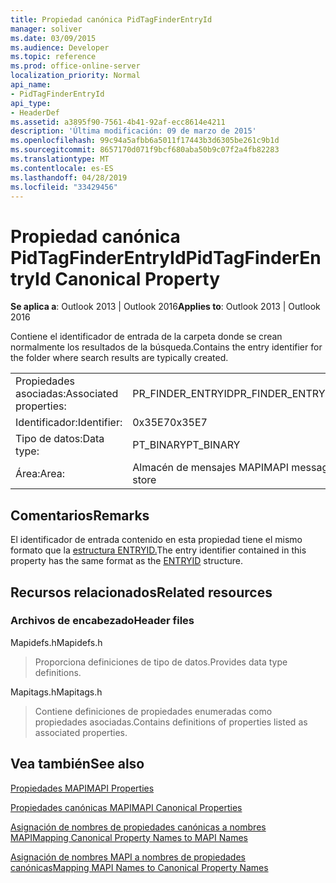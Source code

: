 ```yaml
---
title: Propiedad canónica PidTagFinderEntryId
manager: soliver
ms.date: 03/09/2015
ms.audience: Developer
ms.topic: reference
ms.prod: office-online-server
localization_priority: Normal
api_name:
- PidTagFinderEntryId
api_type:
- HeaderDef
ms.assetid: a3895f90-7561-4b41-92af-ecc8614e4211
description: 'Última modificación: 09 de marzo de 2015'
ms.openlocfilehash: 99c94a5afbb6a5011f17443b3d6305be261c9b1d
ms.sourcegitcommit: 8657170d071f9bcf680aba50b9c07f2a4fb82283
ms.translationtype: MT
ms.contentlocale: es-ES
ms.lasthandoff: 04/28/2019
ms.locfileid: "33429456"
---
```

# <a name="pidtagfinderentryid-canonical-property"></a><span data-ttu-id="ffc2b-103">Propiedad canónica PidTagFinderEntryId</span><span class="sxs-lookup"><span data-stu-id="ffc2b-103">PidTagFinderEntryId Canonical Property</span></span>

  
  
<span data-ttu-id="ffc2b-104">**Se aplica a**: Outlook 2013 | Outlook 2016</span><span class="sxs-lookup"><span data-stu-id="ffc2b-104">**Applies to**: Outlook 2013 | Outlook 2016</span></span> 
  
<span data-ttu-id="ffc2b-105">Contiene el identificador de entrada de la carpeta donde se crean normalmente los resultados de la búsqueda.</span><span class="sxs-lookup"><span data-stu-id="ffc2b-105">Contains the entry identifier for the folder where search results are typically created.</span></span>
  
|||
|:-----|:-----|
|<span data-ttu-id="ffc2b-106">Propiedades asociadas:</span><span class="sxs-lookup"><span data-stu-id="ffc2b-106">Associated properties:</span></span>  <br/> |<span data-ttu-id="ffc2b-107">PR_FINDER_ENTRYID</span><span class="sxs-lookup"><span data-stu-id="ffc2b-107">PR_FINDER_ENTRYID</span></span>  <br/> |
|<span data-ttu-id="ffc2b-108">Identificador:</span><span class="sxs-lookup"><span data-stu-id="ffc2b-108">Identifier:</span></span>  <br/> |<span data-ttu-id="ffc2b-109">0x35E7</span><span class="sxs-lookup"><span data-stu-id="ffc2b-109">0x35E7</span></span>  <br/> |
|<span data-ttu-id="ffc2b-110">Tipo de datos:</span><span class="sxs-lookup"><span data-stu-id="ffc2b-110">Data type:</span></span>  <br/> |<span data-ttu-id="ffc2b-111">PT_BINARY</span><span class="sxs-lookup"><span data-stu-id="ffc2b-111">PT_BINARY</span></span>  <br/> |
|<span data-ttu-id="ffc2b-112">Área:</span><span class="sxs-lookup"><span data-stu-id="ffc2b-112">Area:</span></span>  <br/> |<span data-ttu-id="ffc2b-113">Almacén de mensajes MAPI</span><span class="sxs-lookup"><span data-stu-id="ffc2b-113">MAPI message store</span></span>  <br/> |
   
## <a name="remarks"></a><span data-ttu-id="ffc2b-114">Comentarios</span><span class="sxs-lookup"><span data-stu-id="ffc2b-114">Remarks</span></span>

<span data-ttu-id="ffc2b-115">El identificador de entrada contenido en esta propiedad tiene el mismo formato que la [estructura ENTRYID.](entryid.md)</span><span class="sxs-lookup"><span data-stu-id="ffc2b-115">The entry identifier contained in this property has the same format as the [ENTRYID](entryid.md) structure.</span></span> 
  
## <a name="related-resources"></a><span data-ttu-id="ffc2b-116">Recursos relacionados</span><span class="sxs-lookup"><span data-stu-id="ffc2b-116">Related resources</span></span>

### <a name="header-files"></a><span data-ttu-id="ffc2b-117">Archivos de encabezado</span><span class="sxs-lookup"><span data-stu-id="ffc2b-117">Header files</span></span>

<span data-ttu-id="ffc2b-118">Mapidefs.h</span><span class="sxs-lookup"><span data-stu-id="ffc2b-118">Mapidefs.h</span></span>
  
> <span data-ttu-id="ffc2b-119">Proporciona definiciones de tipo de datos.</span><span class="sxs-lookup"><span data-stu-id="ffc2b-119">Provides data type definitions.</span></span>
    
<span data-ttu-id="ffc2b-120">Mapitags.h</span><span class="sxs-lookup"><span data-stu-id="ffc2b-120">Mapitags.h</span></span>
  
> <span data-ttu-id="ffc2b-121">Contiene definiciones de propiedades enumeradas como propiedades asociadas.</span><span class="sxs-lookup"><span data-stu-id="ffc2b-121">Contains definitions of properties listed as associated properties.</span></span>
    
## <a name="see-also"></a><span data-ttu-id="ffc2b-122">Vea también</span><span class="sxs-lookup"><span data-stu-id="ffc2b-122">See also</span></span>



[<span data-ttu-id="ffc2b-123">Propiedades MAPI</span><span class="sxs-lookup"><span data-stu-id="ffc2b-123">MAPI Properties</span></span>](mapi-properties.md)
  
[<span data-ttu-id="ffc2b-124">Propiedades canónicas MAPI</span><span class="sxs-lookup"><span data-stu-id="ffc2b-124">MAPI Canonical Properties</span></span>](mapi-canonical-properties.md)
  
[<span data-ttu-id="ffc2b-125">Asignación de nombres de propiedades canónicas a nombres MAPI</span><span class="sxs-lookup"><span data-stu-id="ffc2b-125">Mapping Canonical Property Names to MAPI Names</span></span>](mapping-canonical-property-names-to-mapi-names.md)
  
[<span data-ttu-id="ffc2b-126">Asignación de nombres MAPI a nombres de propiedades canónicas</span><span class="sxs-lookup"><span data-stu-id="ffc2b-126">Mapping MAPI Names to Canonical Property Names</span></span>](mapping-mapi-names-to-canonical-property-names.md)


